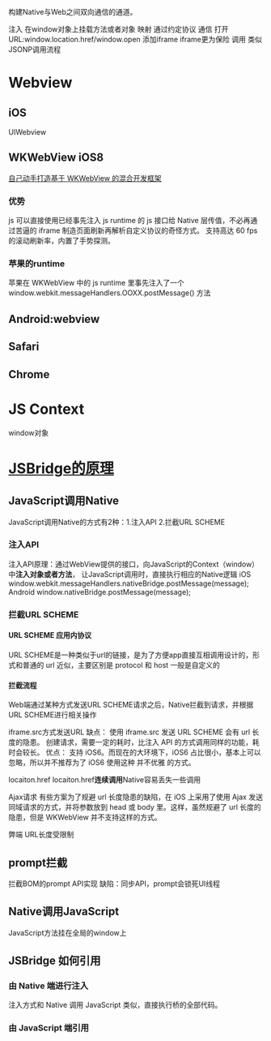 构建Native与Web之间双向通信的通道。

注入 在window对象上挂载方法或者对象
映射 通过约定协议
通信 打开URL:window.location.href/window.open
     添加iframe iframe更为保险
调用 类似JSONP调用流程

# Webview #
## iOS ##
UIWebview 
## WKWebView iOS8 ##
[自己动手打造基于 WKWebView 的混合开发框架](https://lvwenhan.com/ios/460.html)
### 优势 ###
js 可以直接使用已经事先注入 js runtime 的 js 接口给 Native 层传值，不必再通过苦逼的 iframe 制造页面刷新再解析自定义协议的奇怪方式。
支持高达 60 fps 的滚动刷新率，内置了手势探测。
### 苹果的runtime ###
苹果在 WKWebView 中的 js runtime 里事先注入了一个 window.webkit.messageHandlers.OOXX.postMessage() 方法
## Android:webview ##
## Safari ##
## Chrome ##

# JS Context #
window对象

# [JSBridge的原理](https://juejin.im/post/5abca877f265da238155b6bc) #
## JavaScript调用Native ##
JavaScript调用Native的方式有2种：1.注入API 2.拦截URL SCHEME
### 注入API ###
注入API原理：通过WebView提供的接口，向JavaScript的Context（window）中**注入对象或者方法**，
            让JavaScript调用时，直接执行相应的Native逻辑
iOS window.webkit.messageHandlers.nativeBridge.postMessage(message);
Android window.nativeBridge.postMessage(message);
### 拦截URL SCHEME ###
#### URL SCHEME 应用内协议 ####
URL SCHEME是一种类似于url的链接，是为了方便app直接互相调用设计的，形式和普通的 url 近似，主要区别是 protocol 和 host 一般是自定义的
#### 拦截流程 ####
Web端通过某种方式发送URL SCHEME请求之后，Native拦截到请求，并根据URL SCHEME进行相关操作

iframe.src方式发送URL
缺点：
使用 iframe.src 发送 URL SCHEME 会有 url 长度的隐患。
创建请求，需要一定的耗时，比注入 API 的方式调用同样的功能，耗时会较长。
优点：
支持 iOS6。而现在的大环境下，iOS6 占比很小，基本上可以忽略，所以并不推荐为了 iOS6 使用这种 并不优雅 的方式。

locaiton.href
locaiton.href**连续调用**Native容易丢失一些调用

Ajax请求
有些方案为了规避 url 长度隐患的缺陷，在 iOS 上采用了使用 Ajax 发送同域请求的方式，并将参数放到 head 或 body 里。这样，虽然规避了 url 长度的隐患，但是 WKWebView 并不支持这样的方式。

弊端
URL长度受限制

## prompt拦截 ##
拦截BOM的prompt API实现
缺陷：同步API，prompt会锁死UI线程

## Native调用JavaScript ##
JavaScript方法挂在全局的window上

## JSBridge 如何引用 ##
### 由 Native 端进行注入 ###
注入方式和 Native 调用 JavaScript 类似，直接执行桥的全部代码。
### 由 JavaScript 端引用 ###